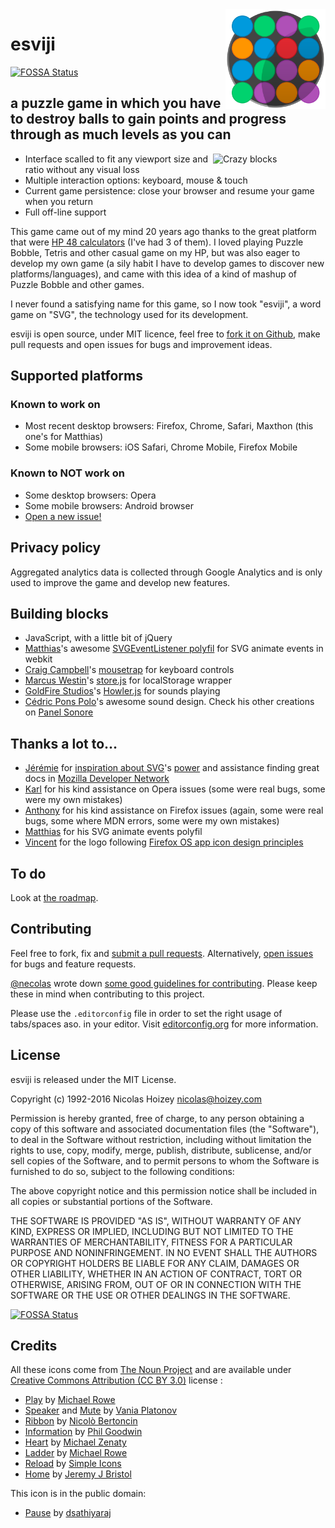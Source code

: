<img src="https://raw.githubusercontent.com/esviji/esviji/master/src/img/esviji-logo.png" alt="esviji" width="160" height="160" align="right" />

# esviji
[![FOSSA Status](https://app.fossa.io/api/projects/git%2Bgithub.com%2Fesviji%2Fesviji.svg?type=shield)](https://app.fossa.io/projects/git%2Bgithub.com%2Fesviji%2Fesviji?ref=badge_shield)


## a puzzle game in which you have to destroy balls to gain points and progress through as much levels as you can

<img src="https://raw.githubusercontent.com/esviji/esviji/master/src/img/esviji-screenshot.png" alt="Crazy blocks" width="180" align="right" />

- Interface scalled to fit any viewport size and ratio without any visual loss
- Multiple interaction options: keyboard, mouse & touch
- Current game persistence: close your browser and resume your game when you return
- Full off-line support

This game came out of my mind 20 years ago thanks to the great platform that were [HP 48 calculators](http://en.wikipedia.org/wiki/HP-48_series) (I've had 3 of them). I loved playing Puzzle Bobble, Tetris and other casual game on my HP, but was also eager to develop my own game (a sily habit I have to develop games to discover new platforms/languages), and came with this idea of a kind of mashup of Puzzle Bobble and other games.

I never found a satisfying name for this game, so I now took "esviji", a word game on "SVG", the technology used for its development.

esviji is open source, under MIT licence, feel free to <a href="https://github.com/esviji/esviji">fork it on Github</a>, make pull requests and open issues for bugs and improvement ideas.

## Supported platforms

### Known to work on

- Most recent desktop browsers: Firefox, Chrome, Safari, Maxthon (this one's for Matthias)
- Some mobile browsers: iOS Safari, Chrome Mobile, Firefox Mobile

### Known to NOT work on

- Some desktop browsers: Opera
- Some mobile browsers: Android browser
- [Open a new issue!](https://github.com/esviji/esviji/issues/new)

## Privacy policy

Aggregated analytics data is collected through Google Analytics and is only used to improve the game and develop new features.

## Building blocks

- JavaScript, with a little bit of jQuery
- [Matthias](http://twitter.com/m4d_z)'s awesome [SVGEventListener polyfil](https://github.com/m4dz/SVGEventListener) for SVG animate events in webkit
- [Craig Campbell](http://craig.is/)'s [mousetrap](http://craig.is/killing/mice) for keyboard controls
- [Marcus Westin](http://twitter.com/marcuswestin)'s [store.js](https://github.com/marcuswestin/store.js) for localStorage wrapper
- [GoldFire Studios](https://twitter.com/GoldFireStudios)'s [Howler.js](https://github.com/goldfire/howler.js) for sounds playing
- [Cédric Pons Polo](https://twitter.com/cedricponspolo)'s awesome sound design. Check his other creations on [Panel Sonore](http://www.panel-sonore.com/)

## Thanks a lot to…

- [Jérémie](http://twitter.com/JeremiePat) for [inspiration about SVG](http://jeremie.patonnier.net/tag/SVG)'s [power](http://jeremie.patonnier.net/experiences/parisweb2011/animation.svg) and assistance finding great docs in [Mozilla Developer Network](https://developer.mozilla.org/en-US/docs/SVG)
- [Karl](http://twitter.com/karlpro) for his kind assistance on Opera issues (some were real bugs, some were my own mistakes)
- [Anthony](http://twitter.com/rik24d) for his kind assistance on Firefox issues (again, some were real bugs, some where MDN errors, some were my own mistakes)
- [Matthias](http://twitter.com/m4d_z) for his SVG animate events polyfil
- [Vincent](http://twitter.com/htmlzg) for the logo following [Firefox OS app icon design principles](http://www.mozilla.org/en-US/styleguide/products/firefoxos/icons/)

## To do

Look at [the roadmap](https://github.com/esviji/esviji/milestones).

## Contributing

Feel free to fork, fix and [submit a pull requests](https://github.com/esviji/esviji/issues). Alternatively, [open issues](https://github.com/esviji/esviji/issues/new) for bugs and feature requests.

[@necolas](https://github.com/necolas) wrote down [some good guidelines for contributing](https://github.com/necolas/issue-guidelines). Please keep these in mind when contributing to this project.

Please use the ```.editorconfig``` file in order to set the right usage of tabs/spaces aso. in your editor. Visit [editorconfig.org](http://editorconfig.org/) for more information.

## License

esviji is released under the MIT License.

Copyright (c) 1992-2016 Nicolas Hoizey <nicolas@hoizey.com>

Permission is hereby granted, free of charge, to any person obtaining a copy of this software and associated documentation files (the "Software"), to deal in the Software without restriction, including without limitation the rights to use, copy, modify, merge, publish, distribute, sublicense, and/or sell copies of the Software, and to permit persons to whom the Software is furnished to do so, subject to the following conditions:

The above copyright notice and this permission notice shall be included in all copies or substantial portions of the Software.

THE SOFTWARE IS PROVIDED "AS IS", WITHOUT WARRANTY OF ANY KIND, EXPRESS OR IMPLIED, INCLUDING BUT NOT LIMITED TO THE WARRANTIES OF MERCHANTABILITY, FITNESS FOR A PARTICULAR PURPOSE AND NONINFRINGEMENT. IN NO EVENT SHALL THE AUTHORS OR COPYRIGHT HOLDERS BE LIABLE FOR ANY CLAIM, DAMAGES OR OTHER LIABILITY, WHETHER IN AN ACTION OF CONTRACT, TORT OR OTHERWISE, ARISING FROM, OUT OF OR IN CONNECTION WITH THE SOFTWARE OR THE USE OR OTHER DEALINGS IN THE SOFTWARE.


[![FOSSA Status](https://app.fossa.io/api/projects/git%2Bgithub.com%2Fesviji%2Fesviji.svg?type=large)](https://app.fossa.io/projects/git%2Bgithub.com%2Fesviji%2Fesviji?ref=badge_large)

## Credits

All these icons come from [The Noun Project](http://thenounproject.com/) and are available under [Creative Commons Attribution (CC BY 3.0)](http://creativecommons.org/licenses/by/3.0/us/) license :

- [Play](http://thenounproject.com/term/play/5206/) by [Michael Rowe](http://thenounproject.com/Mikhail1986)
- [Speaker](http://thenounproject.com/term/speaker/10453/) and [Mute](http://thenounproject.com/term/mute/10454/) by [Vania Platonov](http://thenounproject.com/vaniaplatonov)
- [Ribbon](http://thenounproject.com/term/ribbon/3391/) by [Nicolò Bertoncin](http://thenounproject.com/nicolo.bertoncin)
- [Information](http://thenounproject.com/term/information/9867/) by [Phil Goodwin](http://thenounproject.com/Fhlcreative/)
- [Heart](http://thenounproject.com/term/heart/11793/) by [Michael Zenaty](http://thenounproject.com/Michzen)
- [Ladder](http://thenounproject.com/term/ladder/17895/) by [Michael Rowe](http://thenounproject.com/Mikhail1986/)
- [Reload](http://thenounproject.com/term/reload/31938/) by [Simple Icons](http://www.thenounproject.com/SimpleIcons)
- [Home](http://thenounproject.com/term/home/1144/) by [Jeremy J Bristol](http://thenounproject.com/jeremy.j.bristol/)

This icon is in the public domain:

- [Pause](http://thenounproject.com/term/pause/5489/) by [dsathiyaraj](http://thenounproject.com/dsathiyaraj)